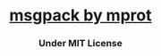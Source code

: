 
<p align="center">
  <h1 align="center"><a href="https://github.com/mprot/msgpack-js">msgpack by mprot</a></h1>
   <h3 align="center">Under MIT License</h1>
</p>